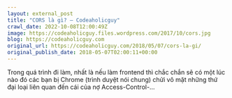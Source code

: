 ```yaml
---
layout: external_post
title: "CORS là gì? – Codeaholicguy"
crawl_date: 2022-10-08T12:00:49Z
image: https://codeaholicguy.files.wordpress.com/2017/10/cors.jpg
blog: https://codeaholicguy.com
original_url: https://codeaholicguy.com/2018/05/07/cors-la-gi/
original_publish_date: 2018-05-07T02:00:11+00:00
---
```


Trong quá trình đi làm, nhất là nếu làm frontend thì chắc chắn sẽ có một lúc nào đó các bạn bị Chrome (trình duyệt nói chung) chửi vô mặt những thứ đại loại liên quan đến cái của nợ Access-Control-…